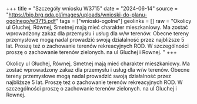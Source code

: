 +++
title = "Szczegóły wniosku W3715"
date = "2024-06-14"
source = "https://bip.brg.gda.pl/images/uploads/wnioski-do-planu-ogolnego/w3715.pdf"
tags = ["wnioski-ogolne"]
geolinks = []
raw = "Okolicy ul Głuchej, Równej, Smetnej mają mieć charakter mieszkaniowy. Ma zostać wprowadzony zakaz dla przemysłu i usług dla w/w terenów. Obecne tereny przemysłowe mogą nadal prowadzić swoją działalność przez najbliższe 5 lat. Proszę też o zachowanie terenów rekreacyjnych ROD. W szczególności proszę o zachowanie terenów zielonych. na ul Gluchej i Rownej. "
+++

Okolicy ul Głuchej, Równej, Smetnej mają mieć charakter mieszkaniowy. Ma zostać
wprowadzony zakaz dla przemysłu i usług dla w/w terenów. Obecne tereny przemysłowe mogą
nadal prowadzić swoją działalność przez najbliższe 5 lat. Proszę też o zachowanie terenów
rekreacyjnych ROD. W szczególności proszę o zachowanie terenów zielonych. na ul Gluchej i
Rownej.



